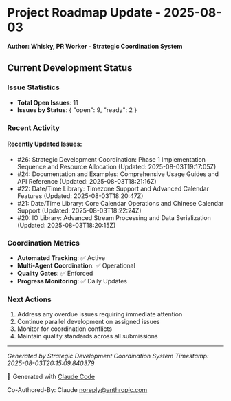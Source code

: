 # Project Roadmap Update - 2025-08-03

**Author: Whisky, PR Worker - Strategic Coordination System**

## Current Development Status

### Issue Statistics
- **Total Open Issues**: 11
- **Issues by Status**: {
  "open": 9,
  "ready": 2
}

### Recent Activity

#### Recently Updated Issues:
- #26: Strategic Development Coordination: Phase 1 Implementation Sequence and Resource Allocation (Updated: 2025-08-03T19:17:05Z)
- #24: Documentation and Examples: Comprehensive Usage Guides and API Reference (Updated: 2025-08-03T18:21:16Z)
- #22: Date/Time Library: Timezone Support and Advanced Calendar Features (Updated: 2025-08-03T18:20:47Z)
- #21: Date/Time Library: Core Calendar Operations and Chinese Calendar Support (Updated: 2025-08-03T18:22:24Z)
- #20: IO Library: Advanced Stream Processing and Data Serialization (Updated: 2025-08-03T18:20:15Z)


### Coordination Metrics
- **Automated Tracking**: ✅ Active
- **Multi-Agent Coordination**: ✅ Operational  
- **Quality Gates**: ✅ Enforced
- **Progress Monitoring**: ✅ Daily Updates

### Next Actions
1. Address any overdue issues requiring immediate attention
2. Continue parallel development on assigned issues
3. Monitor for coordination conflicts
4. Maintain quality standards across all submissions

---
*Generated by Strategic Development Coordination System*
*Timestamp: 2025-08-03T20:15:09.840379*

🤖 Generated with [Claude Code](https://claude.ai/code)

Co-Authored-By: Claude <noreply@anthropic.com>

